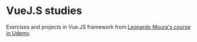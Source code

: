 # VueJ.S studies

Exercises and projects in Vue.JS framework from [Leonardo Moura's course in Udemy](https://www.udemy.com/course/vue-js-completo/learn/lecture/12677122#content).
